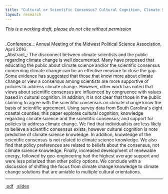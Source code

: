 ```yaml
---
title: "Cultural or Scientific Consensus? Cultural Cognition, Climate Science Knowledge, and Policy Preferences"
layout: research
---
```


_This is a working draft, please do not cite without permission_

<br />
_Conference_: Annual Meeting of the Midwest Political Science Association, April 2016

<br />
_Abstract_: The disconnect between climate scientists and the public regarding climate change is well documented. Many have proposed that educating the public about climate science and/or the scientific consensus concerning climate change can be an effective measure to close the gap. Some evidence has suggested that those that know more about climate change or view a consensus among scientists are more supportive of policies to address climate change. However, other work has noted that views about scientific consensus are influenced by congruence with values based in cultural cognition. In addition, it is not clear that those in the public claiming to agree with the scientific consensus on climate change know the basis of scientific agreement. Using survey data from South Carolina's eight coastal counties, this paper explores cultural cognition; knowledge regarding climate science and the scientific consensus; and support for policies to address climate change. We find that individualists are less likely to believe a scientific consensus exists, however cultural cognition is note predictive of climate science knowledge. In addition, knowledge of the scientific consensus is not related to climate science knowledge. We also find that policy preferences are related to beliefs about the consensus, not climate science knowledge. Finally, increased development of renewable energy, followed by geo-engineering had the highest average support and were less polarized than other policy options. We conclude with a discussion of shifting the focus from climate change knowledge to climate change solutions that are amiable to multiple cultural orientations. 

<hr class="separator">

<p><a href="{{ site.url }}/files/nowlin_parkinsonMPSA2016.pdf"><i class="fa fa-file-pdf-o"></i>&nbsp;pdf</a>&nbsp;&nbsp;<a href="{{ site.url }}/files/ccMPSA.pdf"><i class="fa fa-file-powerpoint-o"></i>&nbsp;slides</a></p>
